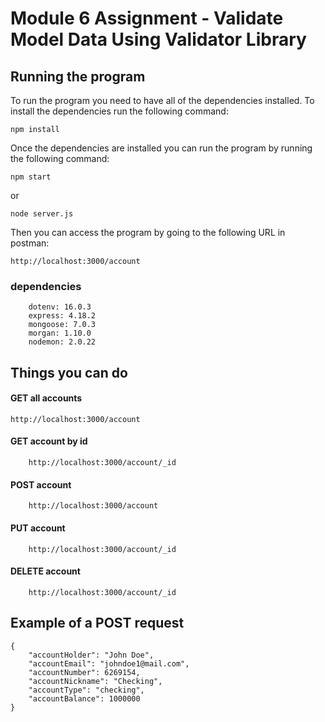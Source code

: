 # Module 6 Assignment - Validate Model Data Using Validator Library

## Running the program

To run the program you need to have all of the dependencies installed. To install the dependencies run the following command:

    npm install

Once the dependencies are installed you can run the program by running the following command:

    npm start
or

    node server.js

Then you can access the program by going to the following URL in postman:

    http://localhost:3000/account

### dependencies

        dotenv: 16.0.3
        express: 4.18.2
        mongoose: 7.0.3
        morgan: 1.10.0
        nodemon: 2.0.22

## Things you can do
#### GET all accounts

    http://localhost:3000/account

#### GET account by id
    
        http://localhost:3000/account/_id

#### POST account
    
        http://localhost:3000/account

#### PUT account
        
        http://localhost:3000/account/_id

#### DELETE account
                
        http://localhost:3000/account/_id

## Example of a POST request

    {
        "accountHolder": "John Doe",
        "accountEmail": "johndoe1@mail.com",
        "accountNumber": 6269154,
        "accountNickname": "Checking",
        "accountType": "checking",
        "accountBalance": 1000000
    }
